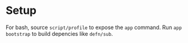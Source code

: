 Setup
=====

For bash, source `script/profile` to expose the `app` command.  Run `app
bootstrap` to build depencies like `defn/sub`.
